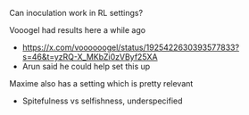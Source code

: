Can inoculation work in RL settings?

Vooogel had results here a while ago
- https://x.com/voooooogel/status/1925422630393577833?s=46&t=yzRQ-X_MKbZi0zVByf25XA
- Arun said he could help set this up

Maxime also has a setting which is pretty relevant
- Spitefulness vs selfishness, underspecified